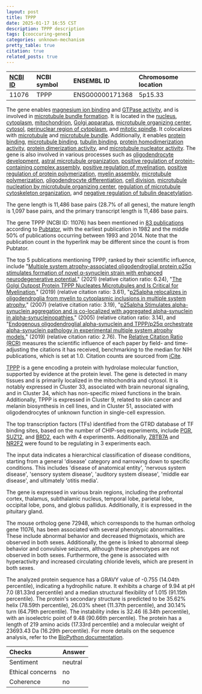 ```yaml
---
layout: post
title: TPPP
date: 2025-01-17 16:55 CST
description: TPPP description
tags: [cooccuring-genes]
categories: unknown-mechanism
pretty_table: true
citation: true
related_posts: true
---
```




| [NCBI ID](https://www.ncbi.nlm.nih.gov/gene/11076) | NCBI symbol | ENSEMBL ID | Chromosome location |
| :-------- | :------- | :-------- | :------- |
| 11076  | TPPP | ENSG00000171368 | 5p15.33 |



The gene enables [magnesium ion binding](https://amigo.geneontology.org/amigo/term/GO:0000287) and [GTPase activity](https://amigo.geneontology.org/amigo/term/GO:0003924), and is involved in [microtubule bundle formation](https://amigo.geneontology.org/amigo/term/GO:0001578). It is located in the [nucleus](https://amigo.geneontology.org/amigo/term/GO:0005634), [cytoplasm](https://amigo.geneontology.org/amigo/term/GO:0005737), [mitochondrion](https://amigo.geneontology.org/amigo/term/GO:0005739), [Golgi apparatus](https://amigo.geneontology.org/amigo/term/GO:0005794), [microtubule organizing center](https://amigo.geneontology.org/amigo/term/GO:0005815), [cytosol](https://amigo.geneontology.org/amigo/term/GO:0005829), [perinuclear region of cytoplasm](https://amigo.geneontology.org/amigo/term/GO:0048471), and [mitotic spindle](https://amigo.geneontology.org/amigo/term/GO:0072686). It colocalizes with [microtubule](https://amigo.geneontology.org/amigo/term/GO:0005874) and [microtubule bundle](https://amigo.geneontology.org/amigo/term/GO:0097427). Additionally, it enables [protein binding](https://amigo.geneontology.org/amigo/term/GO:0005515), [microtubule binding](https://amigo.geneontology.org/amigo/term/GO:0008017), [tubulin binding](https://amigo.geneontology.org/amigo/term/GO:0015631), [protein homodimerization activity](https://amigo.geneontology.org/amigo/term/GO:0042803), [protein dimerization activity](https://amigo.geneontology.org/amigo/term/GO:0046983), and [microtubule nucleator activity](https://amigo.geneontology.org/amigo/term/GO:0140490). The gene is also involved in various processes such as [oligodendrocyte development](https://amigo.geneontology.org/amigo/term/GO:0014003), [astral microtubule organization](https://amigo.geneontology.org/amigo/term/GO:0030953), [positive regulation of protein-containing complex assembly](https://amigo.geneontology.org/amigo/term/GO:0031334), [positive regulation of myelination](https://amigo.geneontology.org/amigo/term/GO:0031643), [positive regulation of protein polymerization](https://amigo.geneontology.org/amigo/term/GO:0032273), [myelin assembly](https://amigo.geneontology.org/amigo/term/GO:0032288), [microtubule polymerization](https://amigo.geneontology.org/amigo/term/GO:0046785), [oligodendrocyte differentiation](https://amigo.geneontology.org/amigo/term/GO:0048709), [cell division](https://amigo.geneontology.org/amigo/term/GO:0051301), [microtubule nucleation by microtubule organizing center](https://amigo.geneontology.org/amigo/term/GO:0051418), [regulation of microtubule cytoskeleton organization](https://amigo.geneontology.org/amigo/term/GO:0070507), and [negative regulation of tubulin deacetylation](https://amigo.geneontology.org/amigo/term/GO:1904428).


The gene length is 11,486 base pairs (28.7% of all genes), the mature length is 1,097 base pairs, and the primary transcript length is 11,486 base pairs.


The gene TPPP (NCBI ID: 11076) has been mentioned in [83 publications](https://pubmed.ncbi.nlm.nih.gov/?term=%22TPPP%22) according to [Pubtator](https://academic.oup.com/nar/article/47/W1/W587/5494727), with the earliest publication in 1982 and the middle 50% of publications occurring between 1993 and 2014. Note that the publication count in the hyperlink may be different since the count is from Pubtator.


The top 5 publications mentioning TPPP, ranked by their scientific influence, include "[Multiple system atrophy-associated oligodendroglial protein p25α stimulates formation of novel α-synuclein strain with enhanced neurodegenerative potential.](https://pubmed.ncbi.nlm.nih.gov/33978813)" (2021) (relative citation ratio: 6.24), "[The Golgi Outpost Protein TPPP Nucleates Microtubules and Is Critical for Myelination.](https://pubmed.ncbi.nlm.nih.gov/31522887)" (2019) (relative citation ratio: 3.61), "[p25alpha relocalizes in oligodendroglia from myelin to cytoplasmic inclusions in multiple system atrophy.](https://pubmed.ncbi.nlm.nih.gov/17823288)" (2007) (relative citation ratio: 3.19), "[p25alpha Stimulates alpha-synuclein aggregation and is co-localized with aggregated alpha-synuclein in alpha-synucleinopathies.](https://pubmed.ncbi.nlm.nih.gov/15590652)" (2005) (relative citation ratio: 3.14), and "[Endogenous oligodendroglial alpha-synuclein and TPPP/p25α orchestrate alpha-synuclein pathology in experimental multiple system atrophy models.](https://pubmed.ncbi.nlm.nih.gov/31011860)" (2019) (relative citation ratio: 2.76). The [Relative Citation Ratio (RCR)](https://journals.plos.org/plosbiology/article?id=10.1371/journal.pbio.1002541) measures the scientific influence of each paper by field- and time-adjusting the citations it has received, benchmarking to the median for NIH publications, which is set at 1.0. Citation counts are sourced from [iCite](https://icite.od.nih.gov).


[TPPP](https://www.proteinatlas.org/ENSG00000171368-TPPP) is a gene encoding a protein with hydrolase molecular function, supported by evidence at the protein level. The gene is detected in many tissues and is primarily localized in the mitochondria and cytosol. It is notably expressed in Cluster 33, associated with brain neuronal signaling, and in Cluster 34, which has non-specific mixed functions in the brain. Additionally, TPPP is expressed in Cluster 9, related to skin cancer and melanin biosynthesis in cell lines, and in Cluster 51, associated with oligodendrocytes of unknown function in single-cell expression.


The top transcription factors (TFs) identified from the GTRD database of TF binding sites, based on the number of CHIP-seq experiments, include [PGR](https://www.ncbi.nlm.nih.gov/gene/5241), [SUZ12](https://www.ncbi.nlm.nih.gov/gene/23512), and [BRD2](https://www.ncbi.nlm.nih.gov/gene/6046), each with 4 experiments. Additionally, [ZBTB7A](https://www.ncbi.nlm.nih.gov/gene/51341) and [NR2F2](https://www.ncbi.nlm.nih.gov/gene/7026) were found to be regulating in 3 experiments each.



The input data indicates a hierarchical classification of disease conditions, starting from a general 'disease' category and narrowing down to specific conditions. This includes 'disease of anatomical entity', 'nervous system disease', 'sensory system disease', 'auditory system disease', 'middle ear disease', and ultimately 'otitis media'.



The gene is expressed in various brain regions, including the prefrontal cortex, thalamus, subthalamic nucleus, temporal lobe, parietal lobe, occipital lobe, pons, and globus pallidus. Additionally, it is expressed in the pituitary gland.



The mouse ortholog gene 72948, which corresponds to the human ortholog gene 11076, has been associated with several phenotypic abnormalities. These include abnormal behavior and decreased thigmotaxis, which are observed in both sexes. Additionally, the gene is linked to abnormal sleep behavior and convulsive seizures, although these phenotypes are not observed in both sexes. Furthermore, the gene is associated with hyperactivity and increased circulating chloride levels, which are present in both sexes.


The analyzed protein sequence has a GRAVY value of -0.755 (14.04th percentile), indicating a hydrophilic nature. It exhibits a charge of 9.94 at pH 7.0 (81.33rd percentile) and a median structural flexibility of 1.015 (91.15th percentile). The protein's secondary structure is predicted to be 35.62% helix (78.59th percentile), 26.03% sheet (11.37th percentile), and 30.14% turn (64.79th percentile). The instability index is 32.46 (6.34th percentile), with an isoelectric point of 9.48 (90.66th percentile). The protein has a length of 219 amino acids (17.33rd percentile) and a molecular weight of 23693.43 Da (16.29th percentile). For more details on the sequence analysis, refer to the [BioPython documentation](https://biopython.org/docs/1.75/api/Bio.SeqUtils.ProtParam.html).





| Checks    | Answer |
| :-------- | :------- |
| Sentiment  | neutral   |
| Ethical concerns | no     |
| Coherence    | no    |